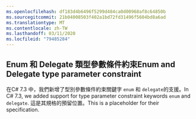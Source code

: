 ```yaml
---
ms.openlocfilehash: df183d4b6496f5299d484ca0d00968af8c64850b
ms.sourcegitcommit: 21b04008503f402a1bd72fd31496f5604bd8a6ad
ms.translationtype: MT
ms.contentlocale: zh-TW
ms.lasthandoff: 03/11/2020
ms.locfileid: "79485284"
---
```

## <a name="enum-and-delegate-type-parameter-constraint"></a><span data-ttu-id="2b34d-101">Enum 和 Delegate 類型參數條件約束</span><span class="sxs-lookup"><span data-stu-id="2b34d-101">Enum and Delegate type parameter constraint</span></span>

<span data-ttu-id="2b34d-102">在C# 7.3 中，我們新增了型別參數條件約束關鍵字 `enum` 和 `delegate`的支援。</span><span class="sxs-lookup"><span data-stu-id="2b34d-102">In C# 7.3, we added support for type parameter constraint keywords `enum` and `delegate`.</span></span>  <span data-ttu-id="2b34d-103">這是其規格的預留位置。</span><span class="sxs-lookup"><span data-stu-id="2b34d-103">This is a placeholder for their specification.</span></span>
